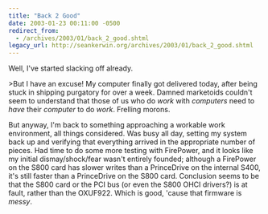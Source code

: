 ```yaml
---
title: "Back 2 Good"
date: 2003-01-23 00:11:00 -0500
redirect_from:
  - /archives/2003/01/back_2_good.shtml
legacy_url: http://seankerwin.org/archives/2003/01/back_2_good.shtml
---
```

Well, I've started slacking off already.

\>But I have an excuse! My computer finally got delivered today, after being stuck in shipping purgatory for over a week. Damned marketoids couldn't seem to understand that those of us who do _work_ with _computers_ need to _have_ their _computer_ to do _work_. Frelling morons.

But anyway, I'm back to something approaching a workable work environment, all things considered. Was busy all day, setting my system back up and verifying that everything arrived in the appropriate number of pieces. Had time to do some more testing with FirePower, and it looks like my initial dismay/shock/fear wasn't entirely founded; although a FirePower on the S800 card has slower writes than a PrinceDrive on the internal S400, it's still faster than a PrinceDrive on the S800 card. Conclusion seems to be that the S800 card or the PCI bus (or even the S800 OHCI drivers?) is at fault, rather than the OXUF922. Which is good, 'cause that firmware is _messy_.
